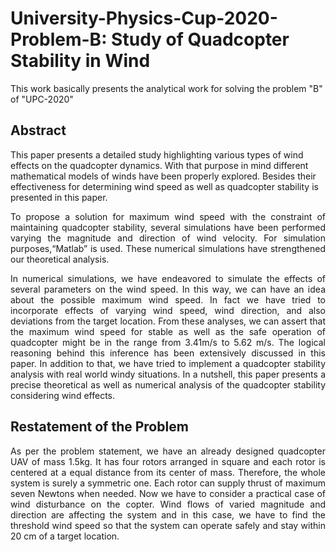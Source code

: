 # University-Physics-Cup-2020-Problem-B: Study of Quadcopter Stability in Wind
This work basically presents the analytical work for solving the problem "B" of "UPC-2020"

## Abstract

<p align =" justify"> 
  
This paper presents a detailed study highlighting various types of wind effects on the
quadcopter dynamics. With that purpose in mind different mathematical models of
winds have been properly explored. Besides their effectiveness for determining wind
speed as well as quadcopter stability is presented in this paper.</p>

<p align ="justify"> 
To propose a solution for maximum wind speed with the constraint of maintaining
quadcopter stability, several simulations have been performed varying the magnitude
and direction of wind velocity. For simulation purposes,“Matlab” is used. These numerical simulations have strengthened our theoretical analysis.
</p>

<p align = "justify">
In numerical simulations, we have endeavored to simulate the effects of several parameters on the wind speed. In this way, we can have an idea about the possible
maximum wind speed. In fact we have tried to incorporate effects of varying wind
speed, wind direction, and also deviations from the target location.
From these analyses, we can assert that the maximum wind speed for stable as well
as the safe operation of quadcopter might be in the range from 3.41m/s to 5.62 m/s.
The logical reasoning behind this inference has been extensively discussed in this paper.
In addition to that, we have tried to implement a quadcopter stability analysis with
real world windy situations. In a nutshell, this paper presents a precise theoretical as
well as numerical analysis of the quadcopter stability considering wind effects. </p>  

## Restatement of the Problem

<p align ="justify">
As per the problem statement, we have an already designed quadcopter UAV of mass 1.5kg.
It has four rotors arranged in square and each rotor is centered at a equal distance from
its center of mass. Therefore, the whole system is surely a symmetric one. Each rotor
can supply thrust of maximum seven Newtons when needed. Now we have to consider
a practical case of wind disturbance on the copter. Wind flows of varied magnitude and
direction are affecting the system and in this case, we have to find the threshold wind
speed so that the system can operate safely and stay within 20 cm of a target location.</p>
